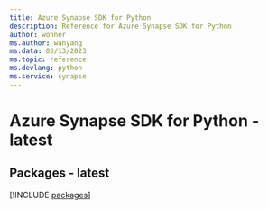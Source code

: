 ```yaml
---
title: Azure Synapse SDK for Python
description: Reference for Azure Synapse SDK for Python
author: wonner
ms.author: wanyang
ms.data: 03/13/2023
ms.topic: reference
ms.devlang: python
ms.service: synapse
---
```

# Azure Synapse SDK for Python - latest
## Packages - latest
[!INCLUDE [packages](synapse-index.md)]